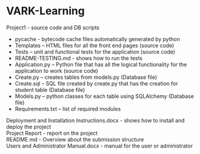 # VARK-Learning
Project1 - source code and DB scripts  
- pycache - bytecode cache files automatically generated by python
- Templates – HTML files for all the front end pages (source code)  
- Tests – unit and functional tests for the application (source code)  
- README-TESTING.md - shows how to run the tests  
- Application.py – Python file that has all the logical functionality for the application to work (source code)  
- Create.py – creates tables from models.py (Database file)  
- Create.sql – SQL file created by create.py that has the creation for student table (Database file)  
- Models.py – python classes for each table using SQLAlchemy (Database file)  
- Requirements.txt – list of required modules  
 
Deployment and Installation Instructions.docx - shows how to install and deploy the project  
Project Report - report on the project  
README.md  - Overview about the submission structure  
Users and Administrator Manual.docx  - manual for the user or administrator  

